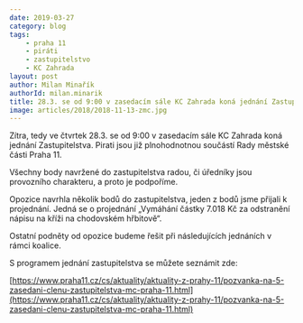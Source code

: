 ```yaml
---
date: 2019-03-27
category: blog
tags: 
	- praha 11 
	- piráti
	- zastupitelstvo
	- KC Zahrada
layout: post
author: Milan Minařík
authorId: milan.minarik
title: 28.3. se od 9:00 v zasedacím sále KC Zahrada koná jednání Zastupitelstva
image: articles/2018/2018-11-13-zmc.jpg
---
```


Zítra, tedy ve čtvrtek 28.3. se od 9:00 v zasedacím sále KC Zahrada koná jednání Zastupitelstva. Pirati jsou již plnohodnotnou součástí Rady městské části Praha 11.

Všechny body navržené do zastupitelstva radou, či úředníky jsou provozního charakteru, a proto je podpoříme.

Opozice navrhla několik bodů do zastupitelstva, jeden z bodů jsme přijali k projednání. Jedná se o projednání „Vymáhání částky 7.018 Kč za odstranění nápisu na kříži na chodovském hřbitově“.

Ostatní podněty od opozice budeme řešit při následujících jednáních v rámci koalice.

S programem jednání zastupitelstva se můžete seznámit zde:

[https://www.praha11.cz/cs/aktuality/aktuality-z-prahy-11/pozvanka-na-5-zasedani-clenu-zastupitelstva-mc-praha-11.html](https://www.praha11.cz/cs/aktuality/aktuality-z-prahy-11/pozvanka-na-5-zasedani-clenu-zastupitelstva-mc-praha-11.html)